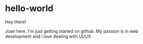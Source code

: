 # hello-world
Hey there!

Joan here. I'm just getting started on github. My passion is in web development and i love dealing with UI/UX.
